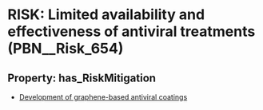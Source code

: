 # RISK: __Limited availability and effectiveness of antiviral treatments__ (PBN__Risk_654)

## Property: has_RiskMitigation

* [Development of graphene-based antiviral coatings](PBN__RiskMitigation_918)

